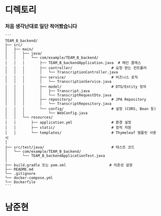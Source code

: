 # 디렉토리 #
### 처음 생각난대로 일단 적어봤습니다 ###

<pre><code>```
TEAM_B_backend/
├── src/
│   ├── main/
│   │   ├── java/
│   │   │   └── com/example/TEAM_B_backend/
│   │   │       ├── TEAM_B_backendApplication.java  # 메인 클래스
│   │   │       ├── controller/                  # 요청 받는 컨트롤러
│   │   │       │   └── TranscriptionController.java
│   │   │       ├── service/                     # 비즈니스 로직
│   │   │       │   └── TranscriptionService.java
│   │   │       ├── model/                       # DTO/Entity 정의
│   │   │       │   ├── Transcript.java
│   │   │       │   └── TranscriptRequestDto.java
│   │   │       ├── repository/                  # JPA Repository
│   │   │       │   └── TranscriptRepository.java
│   │   │       └── config/                      # 설정 (CORS, Bean 등)
│   │   │           └── WebConfig.java
│   │   └── resources/
│   │       ├── application.yml                  # 환경 설정
│   │       ├── static/                          # 정적 자원
│   │       └── templates/                       # Thymeleaf 템플릿 사용 시
│
├── src/test/java/                               # 테스트 코드
│   └── com/example/TEAM_B_backend/
│       └── TEAM_B_backendApplicationTest.java
│
├── build.gradle 또는 pom.xml                    # 의존성 설정
├── README.md
└── .gitignore
└── docker-compose.yml
└── Dockerfile
```</code></pre>

# 남준현 


